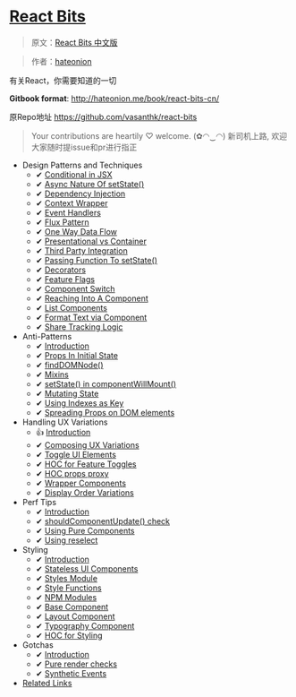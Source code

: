 # [React Bits](https://vasanthk.gitbooks.io/react-bits)

> 原文：[React Bits 中文版](https://github.com/hateonion/react-bits-CN)

> 作者：[hateonion](https://github.com/hateonion)

有关React，你需要知道的一切

**Gitbook format**: http://hateonion.me/book/react-bits-cn/

原Repo地址 https://github.com/vasanthk/react-bits

> Your contributions are heartily ♡ welcome. (✿◠‿◠)
> 新司机上路, 欢迎大家随时提issue和pr进行指正

- Design Patterns and Techniques
  - ✔ ️[Conditional in JSX](./patterns/18.conditionals-in-jsx.md)
  - ✔ [Async Nature Of setState()](./patterns/19.async-nature-of-setState.md)
  - ✔ [Dependency Injection](./patterns/20.dependency-injection.md)
  - ✔ [Context Wrapper](./patterns/21.context-wrapper.md)
  - ✔ [Event Handlers](./patterns/22.event-handlers.md)
  - ✔ [Flux Pattern](./patterns/23.flux-pattern.md)
  - ✔ [One Way Data Flow](./patterns/24.one-way-data-flow.md)
  - ✔ [Presentational vs Container](./patterns/25.presentational-vs-container.md)
  - ✔ [Third Party Integration](./patterns/26.third-party-integration.md)
  - ✔ [Passing Function To setState()](./patterns/27.passing-function-to-setState.md)
  - ✔ [Decorators](./patterns/28.decorators.md)
  - ✔ [Feature Flags](./patterns/29.feature-flags-using-redux.md)
  - ✔ [Component Switch](./patterns/30.component-switch.md)
  - ✔ [Reaching Into A Component](./patterns/31.reaching-into-a-component.md)
  - ✔ [List Components](./patterns/32.list-components.md)
  - ✔ [Format Text via Component](./patterns/33.format-text-via-component.md)
  - ✔ [Share Tracking Logic](./patterns/34.share-tracking-logic.md)
- Anti-Patterns
  - ✔ [Introduction](./anti-patterns/README.md)
  - ✔ [Props In Initial State](./anti-patterns/01.props-in-initial-state.md)
  - ✔ [findDOMNode()](./anti-patterns/02.findDOMNode.md)
  - ✔ [Mixins](./anti-patterns/03.mixins.md)
  - ✔ [setState() in componentWillMount()](./anti-patterns/04.setState-in-componentWillMount.md)
  - ✔ [Mutating State](./anti-patterns/05.mutating-state.md)
  - ✔ [Using Indexes as Key](./anti-patterns/06.using-indexes-as-key.md)
  - ✔ [Spreading Props on DOM elements](./anti-patterns/07.spreading-props-dom.md)
- Handling UX Variations
  - 👍 [Introduction](./ux-variations/README.md)
  - ✔ [Composing UX Variations](./ux-variations/01.composing-variations.md)
  - ✔ [Toggle UI Elements](./ux-variations/02.toggle-ui-elements.md)
  - ✔ [HOC for Feature Toggles](./ux-variations/03.HOC-feature-toggles.md)
  - ✔ [HOC props proxy](./ux-variations/04.HOC-props-proxy.md)
  - ✔ [Wrapper Components](./ux-variations/05.wrapper-components.md)
  - ✔ [Display Order Variations](./ux-variations/06.display-order-variations.md)
- Perf Tips
  - ✔ [Introduction](./perf-tips/README.md)
  - ✔ [shouldComponentUpdate() check](./perf-tips/01.shouldComponentUpdate-check.md)
  - ✔ [Using Pure Components](./perf-tips/02.pure-component.md)
  - ✔ [Using reselect](./perf-tips/03.reselect.md)
- Styling
  - ✔ [Introduction](./styling/README.md)
  - ✔ [Stateless UI Components](./styling/01.stateless-ui-components.md)
  - ✔ [Styles Module](./styling/02.styles-module.md)
  - ✔ [Style Functions](./styling/03.style-functions.md)
  - ✔ [NPM Modules](./styling/04.using-npm-modules.md)
  - ✔ [Base Component](./styling/05.base-component.md)
  - ✔ [Layout Component](./styling/06.layout-component.md)
  - ✔ [Typography Component](./styling/07.typography-component.md)
  - ✔ [HOC for Styling](./styling/08.HOC-for-styling.md)
- Gotchas
  - ✔ [Introduction](./gotchas/README.md)
  - ✔ [Pure render checks](./gotchas/01.pure-render-checks.md)
  - ✔ [Synthetic Events](./gotchas/02.synthetic-events.md)
- [Related Links](./READINGS.md)
